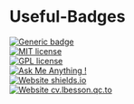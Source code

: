 # Useful-Badges
[![Generic badge](https://img.shields.io/badge/<SUBJECT>-<STATUS>-<COLOR>.svg)](https://shields.io/)
<br>
[![MIT license](https://img.shields.io/badge/License-MIT-blue.svg)](https://lbesson.mit-license.org/)
<br>
[![GPL license](https://img.shields.io/badge/License-GPL-blue.svg)](http://perso.crans.org/besson/LICENSE.html)
<br>
[![Ask Me Anything !](https://img.shields.io/badge/Ask%20me-anything-1abc9c.svg)](https://GitHub.com/Naereen/ama)
<br>
[![Website shields.io](https://img.shields.io/website-up-down-green-red/http/shields.io.svg)](http://shields.io/)
<br>
[![Website cv.lbesson.qc.to](https://img.shields.io/website-up-down-green-red/http/cv.lbesson.qc.to.svg)](http://cv.lbesson.qc.to/)
